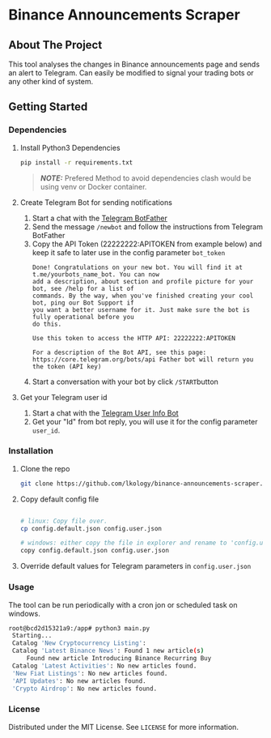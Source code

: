 # Binance Announcements Scraper

## About The Project
This tool analyses the changes in Binance announcements page and sends an alert to Telegram.
Can easily be modified to signal your trading bots or any other kind of system.


## Getting Started

### Dependencies

1. Install Python3 Dependencies
    ```sh
    pip install -r requirements.txt
    ```

    > **_NOTE:_**  Prefered Method to avoid dependencies clash would be using venv or Docker container.
2. Create Telegram Bot for sending notifications
	1. 	Start a chat with the [Telegram BotFather](https://telegram.me/BotFather)
	2. 	Send the message `/newbot` and follow the instructions from Telegram BotFather
	3. 	Copy the API Token (22222222:APITOKEN from example below) and keep it safe to later use in the config parameter `bot_token`
		```
        Done! Congratulations on your new bot. You will find it at t.me/yourbots_name_bot. You can now
        add a description, about section and profile picture for your bot, see /help for a list of
        commands. By the way, when you've finished creating your cool bot, ping our Bot Support if 
        you want a better username for it. Just make sure the bot is fully operational before you 
        do this.
        
        Use this token to access the HTTP API: 22222222:APITOKEN
        
        For a description of the Bot API, see this page: https://core.telegram.org/bots/api Father bot will return you the token (API key)
        ```
	4. 	Start a conversation with your bot by click `/START`button
2. Get your Telegram user id
	1. 	Start a chat with the [Telegram User Info Bot](https://telegram.me/userinfobot)
	2. 	Get your "Id" from bot reply, you will use it for the config parameter `user_id`.

### Installation
1. Clone the repo
   ```sh
   git clone https://github.com/lkology/binance-announcements-scraper.git
   ```
2. Copy default config file
   ```sh
   
   # linux: Copy file over.
   cp config.default.json config.user.json
   
   # windows: either copy the file in explorer and rename to 'config.user.json' or use
   copy config.default.json config.user.json
   ```
3. Override default values for Telegram parameters in `config.user.json`
   
### Usage
The tool can be run periodically with a cron jon or scheduled task on windows.
   ```sh
   root@bcd2d15321a9:/app# python3 main.py
    Starting...
    Catalog 'New Cryptocurrency Listing':
    Catalog 'Latest Binance News': Found 1 new article(s)
        Found new article Introducing Binance Recurring Buy
    Catalog 'Latest Activities': No new articles found.
    'New Fiat Listings': No new articles found.
    'API Updates': No new articles found.
    'Crypto Airdrop': No new articles found.
   ```

### License 
Distributed under the MIT License. See `LICENSE` for more information.